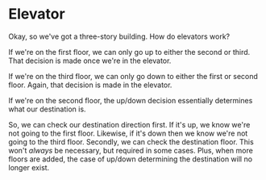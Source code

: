 # Elevator

Okay, so we've got a three-story building. How do elevators work?

If we're on the first floor, we can only go up to either the second or third. That decision is made once we're in the elevator.

If we're on the third floor, we can only go down to either the first or second floor. Again, that decision is made in the elevator.

If we're on the second floor, the up/down decision essentially determines what our destination is. 

So, we can check our destination direction first. If it's up, we know we're not going to the first floor. Likewise, if it's down then we know we're not going to the third floor. Secondly, we can check the destination floor. This won't *always* be necessary, but required in some cases. Plus, when more floors are added, the case of up/down determining the destination will no longer exist.


